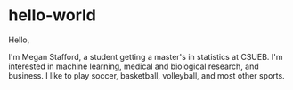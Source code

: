 # hello-world

Hello, 

I'm Megan Stafford, a student getting a master's in statistics at CSUEB. I'm interested in machine learning, medical and biological research, and business. I like to play soccer, basketball, volleyball, and most other sports. 

